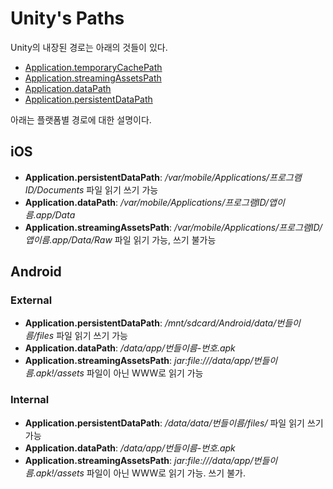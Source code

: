 Unity's Paths
=============

Unity의 내장된 경로는 아래의 것들이 있다.  

* [Application.temporaryCachePath](http://docs.unity3d.com/ScriptReference/Application-temporaryCachePath.html)
* [Application.streamingAssetsPath](http://docs.unity3d.com/ScriptReference/Application-streamingAssetsPath.html)
* [Application.dataPath](http://docs.unity3d.com/ScriptReference/Application-dataPath.html)
* [Application.persistentDataPath](http://docs.unity3d.com/ScriptReference/Application-persistentDataPath.html)


아래는 플랫폼별 경로에 대한 설명이다. 

iOS
---

* **Application.persistentDataPath**: */var/mobile/Applications/프로그램ID/Documents* 
파일 읽기 쓰기 가능 
* **Application.dataPath**: */var/mobile/Applications/프로그램ID/앱이름.app/Data* 
* **Application.streamingAssetsPath**: */var/mobile/Applications/프로그램ID/앱이름.app/Data/Raw* 
파일 읽기 가능, 쓰기 불가능 


Android
-------

### External

* **Application.persistentDataPath**: */mnt/sdcard/Android/data/번들이름/files* 
파일 읽기 쓰기 가능 
* **Application.dataPath**: */data/app/번들이름-번호.apk* 
* **Application.streamingAssetsPath**: *jar:file:///data/app/번들이름.apk!/assets* 
파일이 아닌 WWW로 읽기 가능 

### Internal

* **Application.persistentDataPath**: */data/data/번들이름/files/* 
파일 읽기 쓰기 가능 
* **Application.dataPath**: */data/app/번들이름-번호.apk* 
* **Application.streamingAssetsPath**: *jar:file:///data/app/번들이름.apk!/assets* 
파일이 아닌 WWW로 읽기 가능. 쓰기 불가. 

